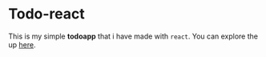 # Todo-react

This is my simple **todoapp** that i have made with `react`.
You can explore the up [here](https://mika215.github.io/todo-react/).

